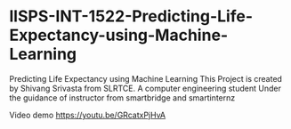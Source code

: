 # llSPS-INT-1522-Predicting-Life-Expectancy-using-Machine-Learning
Predicting Life Expectancy using Machine Learning
This Project is created by Shivang Srivasta from SLRTCE. 
A computer engineering student 
Under the guidance of instructor from smartbridge and smartinternz

Video demo
https://youtu.be/GRcatxPjHvA
